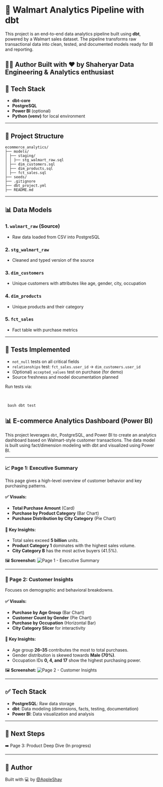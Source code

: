 # 🛒 Walmart Analytics Pipeline with dbt

This project is an end-to-end data analytics pipeline built using **dbt**, powered by a Walmart sales dataset. The pipeline transforms raw transactional data into clean, tested, and documented models ready for BI and reporting.

🧑‍💻 Author
Built with ❤️ by Shaheryar
Data Engineering & Analytics enthusiast
---

## 🚀 Tech Stack

- **dbt-core**
- **PostgreSQL**
- **Power BI** (optional)
- **Python (venv)** for local environment

---

## 📁 Project Structure
    ecommerce_analytics/
    ├── models/
    │ ├── staging/
    │ │ ├── stg_walmart_raw.sql
    │ ├── dim_customers.sql
    │ ├── dim_products.sql
    │ ├── fct_sales.sql
    ├── seeds/
    ├── .gitignore
    ├── dbt_project.yml
    ├── README.md



---

## 📊 Data Models

### 1. `walmart_raw` (Source)
- Raw data loaded from CSV into PostgreSQL

### 2. `stg_walmart_raw`
- Cleaned and typed version of the source

### 3. `dim_customers`
- Unique customers with attributes like age, gender, city, occupation

### 4. `dim_products`
- Unique products and their category

### 5. `fct_sales`
- Fact table with purchase metrics

---

## 🧪 Tests Implemented

- `not_null` tests on all critical fields
- `relationships` test: `fct_sales.user_id` → `dim_customers.user_id`
- (Optional) `accepted_values` test on purchase (for demo)
- Source freshness and model documentation planned

Run tests via:

<br> <pre> ```bash dbt test ``` </pre>

## 📊 E-commerce Analytics Dashboard (Power BI)

This project leverages `dbt`, PostgreSQL, and Power BI to create an analytics dashboard based on Walmart-style customer transactions. The data model is built using fact/dimension modeling with dbt and visualized using Power BI.

---

### 📈 Page 1: Executive Summary

This page gives a high-level overview of customer behavior and key purchasing patterns.

#### ✅ Visuals:
- **Total Purchase Amount** (Card)
- **Purchase by Product Category** (Bar Chart)
- **Purchase Distribution by City Category** (Pie Chart)

#### 📌 Key Insights:
- Total sales exceed **5 billion** units.
- **Product Category 1** dominates with the highest sales volume.
- **City Category B** has the most active buyers (41.5%).

🖼 **Screenshot:**
![Page 1 - Executive Summary](walmart-dbt-analytics/ecommerce_analytics/assets/png1.png) 

---

### 👥 Page 2: Customer Insights

Focuses on demographic and behavioral breakdowns.

#### ✅ Visuals:
- **Purchase by Age Group** (Bar Chart)
- **Customer Count by Gender** (Pie Chart)
- **Purchase by Occupation** (Horizontal Bar)
- **City Category Slicer** for interactivity

#### 📌 Key Insights:
- Age group **26–35** contributes the most to total purchases.
- Gender distribution is skewed towards **Male (70%)**.
- Occupation IDs **0, 4, and 17** show the highest purchasing power.

🖼 **Screenshot:**
![Page 2 - Customer Insights](walmart-dbt-analytics/ecommerce_analytics/assets/png2.png)

---

## ✅ Tech Stack

- **PostgreSQL**: Raw data storage
- **dbt**: Data modeling (dimensions, facts, testing, documentation)
- **Power BI**: Data visualization and analysis

---

## 🚀 Next Steps
➡️ Page 3: Product Deep Dive (In progress)

---

## 🧠 Author
Built with 💻 by [@AppleShay](https://github.com/AppleShay)


